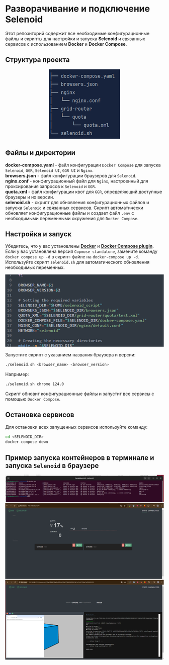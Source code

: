 # Разворачивание и подключение Selenoid

Этот репозиторий содержит все необходимые конфигурационные файлы и скрипты для настройки и запуска **Selenoid** и связанных
сервисов с использованием **Docker** и **Docker Compose**.

## Структура проекта
<p align="center">
      <img title="structure" src="media/structure.png" alt="structure">
</p>

## Файлы и директории
**docker-compose.yaml** - файл конфигурации `Docker Compose` для запуска `Selenoid`, `GGR`, `Selenoid UI`, `GGR UI` и `Nginx`.   
**browsers.json** - файл конфигурации браузеров для `Selenoid`.  
**nginx.conf** - конфигурационный файл для `Nginx`, настроенный для проксирования запросов к `Selenoid` и `GGR`.  
**quota.xml** - файл конфигурации квот для `GGR`, определяющий доступные браузеры и их версии.   
**selenoid.sh** - скрипт для обновления конфигурационных файлов и запуска `Selenoid` и связанных сервисов.
Скрипт автоматически обновляет конфигурационные файлы и создает файл `.env` с необходимыми переменными 
окружения для `Docker Compose`.

## Настройка и запуск
Убедитесь, что у вас установлены **[Docker](https://docs.docker.com/engine/install/)** и **[Docker Compose plugin](https://docs.docker.com/compose/install/linux/)**.  
Если у вас установлена версия `Copmose standalone`, замените команду `docker compose up -d` в скрипт-файле на `docker-compose up -d`.
Используйте скрипт `selenoid.sh` для автоматического обновления необходимых переменных. 

<p align="center">
      <img title="selenoid.sh" src="media/variables.png" alt="selenoid.sh">
</p>

Запустите скрипт с указанием названия браузера и версии: 

```bash
./selenoid.sh <browser_name> <browser_version>
```
Например:

```bash
./selenoid.sh chrome 124.0
```
Скрипт обновит конфигурационные файлы и запустит все сервисы с помощью `Docker Compose`.

## Остановка сервисов
Для остановки всех запущенных сервисов используйте команду:

```bash
cd <SELENOID_DIR>
docker-compose down
```

## Пример запуска контейнеров в терминале и запуска `Selenoid` в браузере
<p align="center">
    <img title="selenoid" src="media/terminal.png" alt="selenoid">
    <img title="selenoid" src="media/selenoid1.png" alt="selenoid">
    <img title="selenoid" src="media/selenoid2.png" alt="selenoid">
</p>
